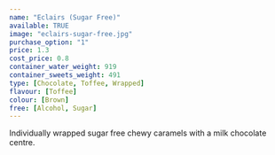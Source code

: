 ```yaml
---
name: "Eclairs (Sugar Free)"
available: TRUE
image: "eclairs-sugar-free.jpg"
purchase_option: "1"
price: 1.3
cost_price: 0.8
container_water_weight: 919
container_sweets_weight: 491
type: [Chocolate, Toffee, Wrapped]
flavour: [Toffee]
colour: [Brown]
free: [Alcohol, Sugar]
---
```

Individually wrapped sugar free chewy caramels with a milk chocolate centre.